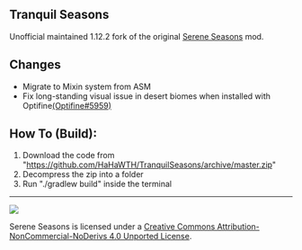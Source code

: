 ## Tranquil Seasons

Unofficial maintained 1.12.2 fork of the original [Serene Seasons](https://github.com/Glitchfiend/SereneSeasons/) mod.

## Changes
- Migrate to Mixin system from ASM
- Fix long-standing visual issue in desert biomes when installed with Optifine[(Optifine#5959)](https://github.com/sp614x/optifine/issues/5959)

## How To (Build):

1. Download the code from "https://github.com/HaHaWTH/TranquilSeasons/archive/master.zip"
2. Decompress the zip into a folder
3. Run "./gradlew build" inside the terminal

-----------------

[<img src="http://i.creativecommons.org/l/by-nc-nd/3.0/88x31.png">](http://creativecommons.org/licenses/by-nc-nd/4.0/deed.en_US)

Serene Seasons is licensed under a [Creative Commons Attribution-NonCommercial-NoDerivs 4.0 Unported License](http://creativecommons.org/licenses/by-nc-nd/4.0/deed.en_US).
